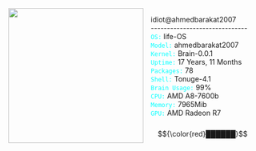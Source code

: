 <center>

<img align='left' src="https://github.com/user-attachments/assets/71db8451-ed9d-499b-aae6-e059a3d53677" width="270" margin="20px">


</center>

&nbsp;&nbsp; idiot@ahmedbarakat2007 <br>
&nbsp;&nbsp; ------------------------------ <br>
&nbsp;&nbsp; <code style="color : cyan">OS:</code> life-OS <br>
&nbsp;&nbsp; <code style="color : cyan">Model:</code> ahmedbarakat2007 <br>
&nbsp;&nbsp; <code style="color : cyan">Kernel:</code> Brain-0.0.1 <br>
&nbsp;&nbsp; <code style="color : cyan">Uptime:</code> 17 Years, 11 Months <br>
&nbsp;&nbsp; <code style="color : cyan">Packages:</code> 78 <br>
&nbsp;&nbsp; <code style="color : cyan">Shell:</code> Tonuge-4.1 <br>
&nbsp;&nbsp; <code style="color : cyan">Brain Usage:</code> 99% <br>
&nbsp;&nbsp; <code style="color : cyan">CPU:</code> AMD A8-7600b <br>
&nbsp;&nbsp; <code style="color : cyan">Memory:</code> 7965Mib <br>
&nbsp;&nbsp; <code style="color : cyan">GPU:</code> AMD Radeon R7 <br>
&nbsp;&nbsp; $${\color{red}██████}$$

